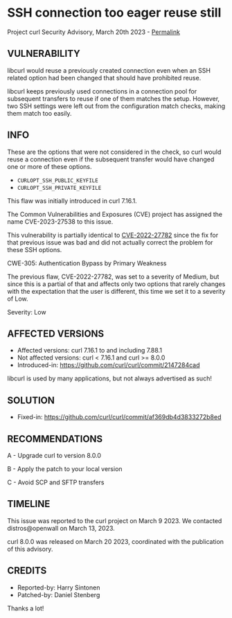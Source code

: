 SSH connection too eager reuse still
====================================

Project curl Security Advisory, March 20th 2023 -
[Permalink](https://curl.se/docs/CVE-2023-27538.html)

VULNERABILITY
-------------

libcurl would reuse a previously created connection even when an SSH related
option had been changed that should have prohibited reuse.

libcurl keeps previously used connections in a connection pool for subsequent
transfers to reuse if one of them matches the setup. However, two SSH settings
were left out from the configuration match checks, making them match too
easily.

INFO
----

These are the options that were not considered in the check, so curl would
reuse a connection even if the subsequent transfer would have changed one or
more of these options.

- `CURLOPT_SSH_PUBLIC_KEYFILE`
- `CURLOPT_SSH_PRIVATE_KEYFILE`

This flaw was initially introduced in curl 7.16.1.

The Common Vulnerabilities and Exposures (CVE) project has assigned the name
CVE-2023-27538 to this issue.

This vulnerability is partially identical to
[CVE-2022-27782](https://curl.se/docs/CVE-2022-27782.html) since the fix for
that previous issue was bad and did not actually correct the problem for these
SSH options.

CWE-305: Authentication Bypass by Primary Weakness

The previous flaw, CVE-2022-27782, was set to a severity of Medium, but since
this is a partial of that and affects only two options that rarely changes
with the expectation that the user is different, this time we set it to a
severity of Low.

Severity: Low

AFFECTED VERSIONS
-----------------

- Affected versions: curl 7.16.1 to and including 7.88.1
- Not affected versions: curl < 7.16.1 and curl >= 8.0.0
- Introduced-in: https://github.com/curl/curl/commit/2147284cad

libcurl is used by many applications, but not always advertised as such!

SOLUTION
------------

- Fixed-in: https://github.com/curl/curl/commit/af369db4d3833272b8ed

RECOMMENDATIONS
--------------

 A - Upgrade curl to version 8.0.0

 B - Apply the patch to your local version

 C - Avoid SCP and SFTP transfers
 
TIMELINE
--------

This issue was reported to the curl project on March 9 2023. We contacted
distros@openwall on March 13, 2023.

curl 8.0.0 was released on March 20 2023, coordinated with the publication of
this advisory.

CREDITS
-------

- Reported-by: Harry Sintonen
- Patched-by: Daniel Stenberg

Thanks a lot!

